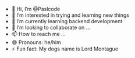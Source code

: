 - 👋 Hi, I’m @Paslcode
- 👀 I’m interested in trying and learning new things
- 🌱 I’m currently learning backend development 
- 💞️ I’m looking to collaborate on ...
- 📫 How to reach me ...
- 😄 Pronouns: he/him
- ⚡ Fun fact: My dogs name is Lord Montague 

<!---
Paslcode/Paslcode is a ✨ special ✨ repository because its `README.md` (this file) appears on your GitHub profile.
You can click the Preview link to take a look at your changes.
--->
